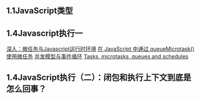 
## 1.1JavaScript类型


## 1.4Javascript执行一

[深入：微任务与Javascript运行时环境](https://developer.mozilla.org/zh-CN/docs/Web/API/HTML_DOM_API/Microtask_guide/In_depth)
[在 JavaScript 中通过 queueMicrotask() 使用微任务](https://developer.mozilla.org/zh-CN/docs/Web/API/HTML_DOM_API/Microtask_guide)
[并发模型与事件循环](https://developer.mozilla.org/zh-CN/docs/Web/JavaScript/EventLoop)
[Tasks, microtasks, queues and schedules](https://jakearchibald.com/2015/tasks-microtasks-queues-and-schedules/)

## 1.4JavaScript执行（二）：闭包和执行上下文到底是怎么回事？